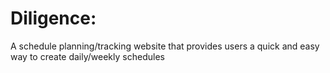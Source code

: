# Diligence: 
A schedule planning/tracking website that provides users a quick and easy way to create daily/weekly schedules


